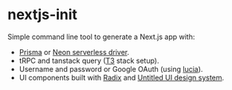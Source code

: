 # nextjs-init

Simple command line tool to generate a Next.js app with:

- [Prisma](https://www.prisma.io/orm) or [Neon serverless driver](https://neon.tech/docs/serverless/serverless-driver).
- tRPC and tanstack query ([T3](https://create.t3.gg/) stack setup).
- Username and password or Google OAuth (using [lucia](https://lucia-auth.com/)).
- UI components built with [Radix](https://www.radix-ui.com/primitives) and [Untitled UI design system](https://www.untitledui.com/).
